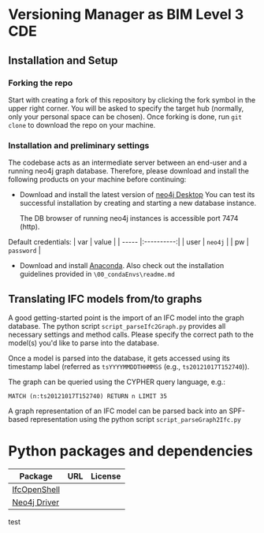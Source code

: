 # Versioning Manager as BIM Level 3 CDE

## Installation and Setup

### Forking the repo

Start with creating a fork of this repository by clicking the fork symbol in the upper right corner. 
You will be asked to specify the target hub (normally, only your personal space can be chosen).
Once forking is done, run `git clone` to download the repo on your machine. 

### Installation and preliminary settings

The codebase acts as an intermediate server between an end-user and a running neo4j graph database. 
Therefore, please download and install the following products on your machine before continuing: 

 - Download and install the latest version of [neo4j Desktop](https://neo4j.com/download-v2/)
   You can test its successful installation by creating and starting a new database instance. 

   The DB browser of running neo4j instances is accessible port 7474 (http). 

Default credentials: 
| var   | value      |
| ----- |:----------:|
| user  | `neo4j`    |
| pw    | `password` |

- Download and install [Anaconda](https://www.anaconda.com/products/individual). 
    Also check out the installation guidelines provided in `\00_condaEnvs\readme.md` 


## Translating IFC models from/to graphs

A good getting-started point is the import of an IFC model into the graph database. 
The python script `script_parseIfc2Graph.py` provides all necessary settings and method calls. 
Please specify the correct path to the model(s) you'd like to parse into the database. 

Once a model is parsed into the database, it gets accessed using its timestamp label (referred as `tsYYYYMMDDTHHMMSS` (e.g., `ts20121017T152740`)). 

The graph can be queried using the CYPHER query language, e.g.: 
```cypher
MATCH (n:ts20121017T152740) RETURN n LIMIT 35
```

A graph representation of an IFC model can be parsed back into an SPF-based representation using the python script `script_parseGraph2Ifc.py` 

# Python packages and dependencies
| Package         | URL           | License |
| --------------- |:-------------:| ------- |
|[IfcOpenShell](http://ifcopenshell.org/)| | |
|[Neo4j Driver](https://pypi.org/project/neo4j/)| | |

test


